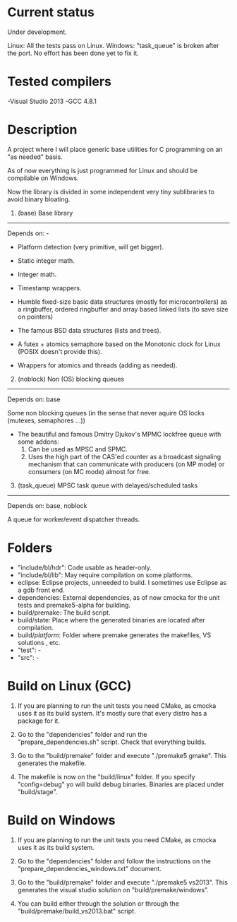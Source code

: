 Current status
==============
Under development.

Linux: All the tests pass on Linux. 
Windows: "task_queue" is broken after the port. No effort has been done yet to
fix it.

Tested compilers
=================

-Visual Studio 2013
-GCC 4.8.1

Description
===========
A project where I will place generic base utilities for C programming on an
"as needed" basis.

As of now everything is just programmed for Linux and should be compilable on 
Windows.

Now the library is divided in some independent very tiny sublibraries to avoid
binary bloating.

1. (base) Base library
----------------------

Depends on: -

* Platform detection (very primitive, will get bigger).

* Static integer math.

* Integer math.

* Timestamp wrappers.

* Humble fixed-size basic data structures (mostly for microcontrollers) as a 
 ringbuffer, ordered ringbuffer and array based linked lists
 (to save size on pointers)

* The famous BSD data structures (lists and trees).

* A futex + atomics semaphore based on the Monotonic clock for Linux (POSIX
 doesn't provide this).

* Wrappers for atomics and threads (adding as needed).


2. (noblock) Non (OS) blocking queues 
-------------------------------------

Depends on: base

Some non blocking queues (in the sense that never aquire OS locks (mutexes,
semaphores ...))

* The beautiful and famous Dmitry Djukov's MPMC lockfree queue with some addons:
  1. Can be used as MPSC and SPMC.
  2. Uses the high part of the CAS'ed counter as a broadcast signaling mechanism
    that can communicate with producers (on MP mode) or consumers (on MC mode)
    almost for free.


3. (task_queue) MPSC task queue with delayed/scheduled tasks
------------------------------------------------------------

Depends on: base, noblock

A queue for worker/event dispatcher threads.

   
Folders
=======
* "include/bl/hdr":  Code usable as header-only.
* "include/bl/lib":  May require compilation on some platforms.
* eclipse: Eclipse projects, unneeded to build. I sometimes use Eclipse as a gdb
front end.
* dependencies: External dependencies, as of now cmocka for the unit tests and
 premake5-alpha for building.
* build/premake: The build script.
* build/state: Place where the generated binaries are located after compilation.
* build/*platform*: Folder where premake generates the makefiles, VS solutions
, etc.
* "test": -
* "src": -

Build on Linux (GCC)
=================
1. If you are planning to run the unit tests you need CMake, as cmocka uses it
as its build system. It's mostly sure that every distro has a package for it.

2. Go to the "dependencies" folder and run the "prepare_dependencies.sh" script.
Check that everything builds.

3. Go to the "build/premake" folder and execute "./premake5 gmake".
This generates the makefile.

4. The makefile is now on the "build/linux" folder. If you specify
"config=debug" yo will build debug binaries. Binaries are placed under
"build/stage".

Build on Windows
===============

1. If you are planning to run the unit tests you need CMake, as cmocka uses it
as its build system.

2. Go to the "dependencies" folder and follow the instructions on the
"prepare_dependencies_windows.txt" document.

3. Go to the "build/premake" folder and execute "./premake5 vs2013".
This generates the visual studio solution on "build/premake/windows".

4. You can build either through the solution or through the
"build/premake/build_vs2013.bat" script.

